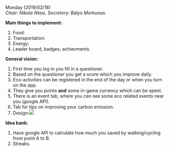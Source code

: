 Monday (2019/02/18)  
*Chair: Nikola Ntasi, Secretory: Balys Morkunas.*

**Main things to implement:**
1. Food:
2. Transportation:
3. Energy:
4. Leader board, badges, achievments.

**General vision:**
1. First time you log in you fill in a questioner. 
2. Based on the questioner you get a score which you improve daily.
3. Eco-activities can be registered in the end of the day or when you turn on the app.
4. They give you points **and** some in-game currency which can be spent.
5. There is an event tab, where you can see some eco related events near you (google API).
6. Tab for tips on improving your carbon emission.
7. Design:![](https://i.imgur.com/XPsp4SB.jpg)

**Idea bank:**
1. Have google API to calculate how much you saved by walking/cycling from point A to B.
2. Streaks.


